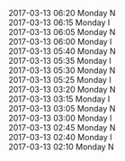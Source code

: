 2017-03-13 06:20 Monday  N  
2017-03-13 06:15 Monday  I  
2017-03-13 06:05 Monday  N  
2017-03-13 06:00 Monday  I  
2017-03-13 05:40 Monday  N  
2017-03-13 05:35 Monday  I  
2017-03-13 05:30 Monday  N  
2017-03-13 05:25 Monday  I  
2017-03-13 03:20 Monday  N  
2017-03-13 03:15 Monday  I  
2017-03-13 03:05 Monday  N  
2017-03-13 03:00 Monday  I  
2017-03-13 02:45 Monday  N  
2017-03-13 02:40 Monday  I  
2017-03-13 02:10 Monday  N  
